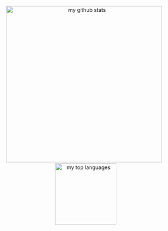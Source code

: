 <p align="center">
  <img src="https://github-readme-stats.vercel.app/api?username=nimatrazmjo&show_icons=true" alt="my github stats" width="420"/>
  &nbsp;
  <img src="https://github-readme-stats.vercel.app/api/top-langs/?username=nimatrazmjo&layout=compact" alt="my top languages" height="165">
</p>

<!--
**nimatrazmjo/nimatrazmjo** is a ✨ _special_ ✨ repository because its `README.md` (this file) appears on your GitHub profile.

Here are some ideas to get you started:

- 🔭 I’m currently working on ...
- 🌱 I’m currently learning ...
- 👯 I’m looking to collaborate on ...
- 🤔 I’m looking for help with ...
- 💬 Ask me about ...
- 📫 How to reach me: ...
- 😄 Pronouns: ...
- ⚡ Fun fact: ...
-->
